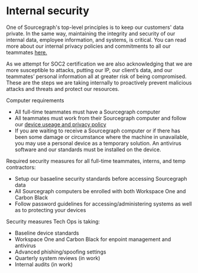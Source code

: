 # Internal security

One of Sourcegraph's top-level principles is to keep our customers' data private. In the same way, maintaining the integrity and security of our internal data, employee information, and systems, is critical. You can read more about our internal privacy policies and commitments to all our teammates [here.](../team_device_usage_privacy.md)

As we attempt for SOC2 certification we are also acknowledging that we are more susceptible to attacks, putting our IP, our client’s data, and our teammates’ personal information all at greater risk of being compromised. These are the steps we are taking internally to proactively prevent malicious attacks and threats and protect our resources.

Computer requirements

- All full-time teammates must have a Sourcegraph computer
- All teammates must work from their Sourcegraph computer and follow our [device useage and privacy policy](../team_device_usage_privacy.md)
- If you are waiting to receive a Sourcegraph computer or if there has been some damage or circumstance where the machine in unavailable, you may use a personal device as a temporary solution. An antivirus software and our standards must be installed on the device.

Required security measures for all full-time teammates, interns, and temp contractors:

- Setup our basaeline security standards before accessing Sourcegraph data
- All Sourcegraph computers be enrolled with both Workspace One and Carbon Black
- Follow password guidelines for accessing/administering systems as well as to protecting your devices

Security measures Tech Ops is taking:

- Baseline device standards
- Workspace One and Carbon Black for enpoint management and antivirus
- Advanced phishing/spoofing settings
- Quarterly system reviews (in work)
- Internal audits (in work)
